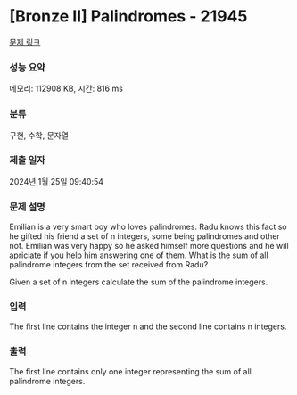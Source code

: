 # [Bronze II] Palindromes - 21945 

[문제 링크](https://www.acmicpc.net/problem/21945) 

### 성능 요약

메모리: 112908 KB, 시간: 816 ms

### 분류

구현, 수학, 문자열

### 제출 일자

2024년 1월 25일 09:40:54

### 문제 설명

<p>Emilian is a very smart boy who loves palindromes. Radu knows this fact so he gifted his friend a set of n integers, some being palindromes and other not. Emilian was very happy so he asked himself more questions and he will apriciate if you help him answering one of them. What is the sum of all palindrome integers from the set received from Radu?</p>

<p>Given a set of n integers calculate the sum of the palindrome integers.</p>

### 입력 

 <p>The first line contains the integer n and the second line contains n integers.</p>

### 출력 

 <p>The first line contains only one integer representing the sum of all palindrome integers.</p>

